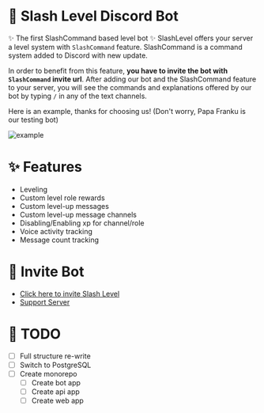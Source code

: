 # 🎈 Slash Level Discord Bot

✨ The first SlashCommand based level bot ✨
SlashLevel offers your server a level system with `SlashCommand` feature. SlashCommand is a command system added to Discord with new update.

In order to benefit from this feature, **you have to invite the bot with `SlashCommand` invite url**.
After adding our bot and the SlashCommand feature to your server, you will see the commands and explanations offered by our bot by typing `/` in any of the text channels.

Here is an example, thanks for choosing us! (Don't worry, Papa Franku is our testing bot)

![example](https://338.rocks/slash-example.gif)

# ✨ Features
- Leveling
- Custom level role rewards
- Custom level-up messages
- Custom level-up message channels
- Disabling/Enabling xp for channel/role
- Voice activity tracking
- Message count tracking

# 💌 Invite Bot

-   [Click here to invite Slash Level](https://discord.com/oauth2/authorize?client_id=602764196622499840&scope=bot+applications.commands&permissions=268725328)
-   [Support Server](https://discord.gg/BjEJFwh)

# 🎯 TODO
- [ ] Full structure re-write
- [ ] Switch to PostgreSQL
- [ ] Create monorepo
    - [ ] Create bot app
    - [ ] Create api app
    - [ ] Create web app
